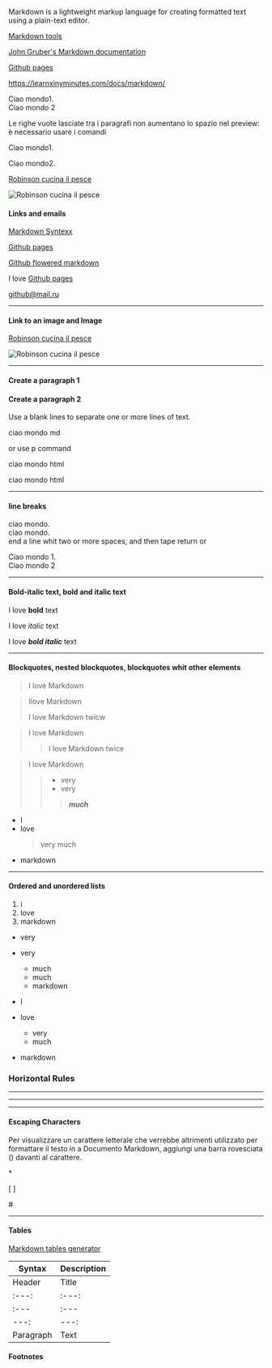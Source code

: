 
Markdown is a lightweight markup language for creating formatted text using a plain-text editor.

[Markdown tools](https://www.markdownguide.org/tools/)

[John Gruber's Markdown documentation](https://daringfireball.net/projects/markdown/)

[Github pages](https://pages.github.com/)

https://learnxinyminutes.com/docs/markdown/



Ciao mondo1.<br>Ciao mondo 2

Le righe vuote lasciate tra i paragrafi non aumentano lo spazio nel preview: è necessario usare i comandi <p>   </p>
<p>Ciao mondo1.</p>Ciao mondo2.





[Robinson cucina il pesce](https://github.com/Coindipity/storia_del_denaro.md/blob/main/images/Crusoe%20cucina%20il%20pesce.JPG)

![Robinson cucina il pesce](https://github.com/Coindipity/storia_del_denaro.md/blob/main/images/Crusoe%20cucina%20il%20pesce.JPG)





#### Links and emails
[Markdown Syntexx](https://www.markdownguide.org/basic-syntax/)

[Github pages](https://pages.github.com/)

[Github flowered markdown](https://github.github.com/gfm/)

I love [Github pages](https://pages.github.com/)

<github@mail.ru>
___

#### Link to an image and Image

[Robinson cucina il pesce](https://github.com/Coindipity/storia_del_denaro.md/blob/main/images/Crusoe%20cucina%20il%20pesce.JPG)

![Robinson cucina il pesce](https://github.com/Coindipity/storia_del_denaro.md/blob/main/images/Crusoe%20cucina%20il%20pesce.JPG)

___

<h4>Create a paragraph 1</h4>

#### Create a paragraph 2

Use a blank lines to separate one or more lines of text.

ciao mondo md
 
 or use p command
<p>ciao mondo html</p> <p>ciao mondo html</p>

_____

#### line breaks

ciao mondo.  
ciao mondo.    
end a line whit two or more spaces, and then tape return or

<p>Ciao mondo 1. <br /> 
Ciao mondo 2</p>

____
#### Bold-italic text, bold and italic text

I love **bold** text

I love *italic* text

I love ***bold italic*** text

___ 

#### Blockquotes, nested blockquotes, blockquotes whit other elements

> I love Markdown

> Ilove Markdown
>
> I love Markdown twicw

>I love Markdown
>
>> I love Markdown twice

>I love Markdown
>
>>- very
>>- very
>>>***much***

- I
- love
   >very much
- markdown

___

#### Ordered and unordered lists

1. i
2. love
3. markdown
- very
- very
  - much
  * much
  + markdown

- I
- love
   - very
   - much
- markdown

### Horizontal Rules

***
___
---

#### Escaping Characters

Per visualizzare un carattere letterale che verrebbe altrimenti utilizzato per formattare il testo in a
Documento Markdown, aggiungi una barra rovesciata (\) davanti al carattere.

\*

\[    ]

\#

___

#### Tables

[Markdown tables generator](https://www.tablesgenerator.com/markdown_tables)

| Syntax | Description|
|--------|------------|
| Header | Title      |
| :---:  |  :---:     |
|:---   |  :---   |
|  ---:  |  ---:   |
| Paragraph| Text  |

#### Footnotes


